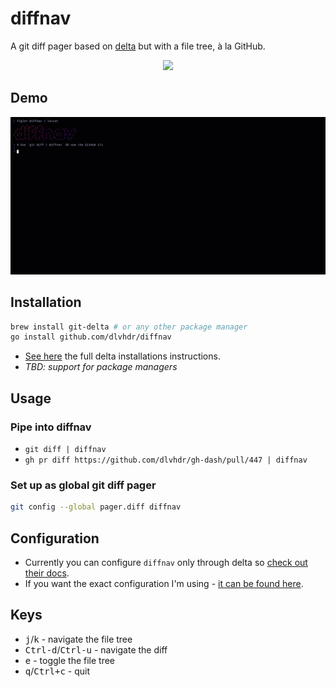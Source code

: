 # diffnav

A git diff pager based on [delta](https://github.com/dandavison/delta) but with a file tree, à la GitHub.

<p align="center">
  <img width="750" src="https://github.com/user-attachments/assets/1b04ff0d-3054-42b4-8a27-50f338d2aa26" />
</p>

## Demo

<img src="https://github.com/dlvhdr/diffnav/blob/74c3f341797ab121ce8edf785ef63e00075ce040/out.gif" />

## Installation

```bash
brew install git-delta # or any other package manager
go install github.com/dlvhdr/diffnav
```

- [See here](https://dandavison.github.io/delta/installation.html) the full delta installations instructions.
- _TBD: support for package managers_

## Usage

### Pipe into diffnav

- `git diff | diffnav`
- `gh pr diff https://github.com/dlvhdr/gh-dash/pull/447 | diffnav`

### Set up as global git diff pager

```bash
git config --global pager.diff diffnav
```

## Configuration

- Currently you can configure `diffnav` only through delta so [check out their docs](https://dandavison.github.io/delta/configuration.html).
- If you want the exact configuration I'm using - [it can be found here]().

## Keys

- <kbd>j</kbd>/<kbd>k</kbd> - navigate the file tree
- <kbd>Ctrl-d</kbd>/<kbd>Ctrl-u</kbd> - navigate the diff
- <kbd>e</kbd> - toggle the file tree
- <kbd>q</kbd>/<kbd>Ctrl+c</kbd> - quit
